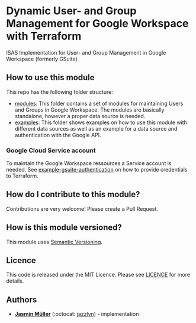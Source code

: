 # Dynamic User- and Group Management for Google Workspace with Terraform
ISAS Implementation for User- and Group Management in Google Workspace (formerly GSuite)


## How to use this module

This repo has the following folder structure:
* [modules](modules/): This folder contains a set of modules for maintaining Users and Groups in Google Workspace. The modules are basically standalone, however a proper data source is needed.
* [examples](examples/): This folder shows examples on how to use this module with different data sources as well as an example for a data source and authentication with the Google API.

### Google Cloud Service account

To maintain the Google Workspace ressources a Service account is needed. See [example-gsuite-authentication](examples/example-gsuite-authentication) on how to provide credentials to Terraform.

## How do I contribute to this module?

Contributions are very welcome! Please create a Pull Request.

## How is this module versioned?

This module uses [Semantic Versioning](http://semver.org/).

## Licence

This code is released under the MIT Licence. Please see [LICENCE](LICENCE) for more details.

## Authors

* **[Jasmin Müller](mailto:jasmin.mueller@strg.at)** (:octocat: [jazzlyn](https://github.com/jazzlyn)) - implementation
